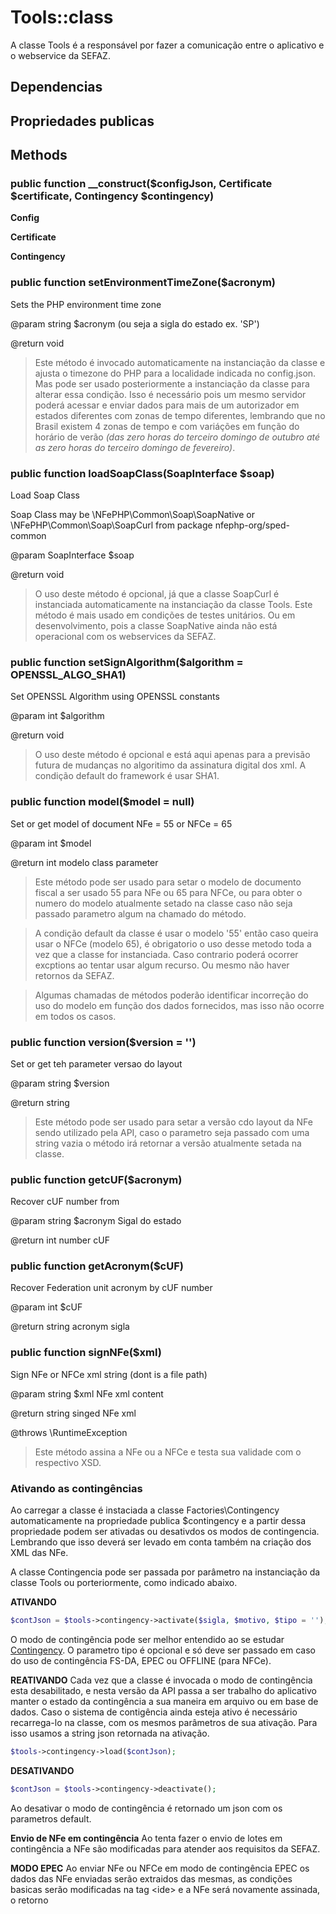 # Tools::class

A classe Tools é a responsável por fazer a comunicação entre o aplicativo e o webservice da SEFAZ.

## Dependencias



## Propriedades publicas





## Methods

### public function __construct($configJson, Certificate $certificate, Contingency $contingency)

**Config**

**Certificate**

**Contingency**

### public function setEnvironmentTimeZone($acronym)
Sets the PHP environment time zone

@param string $acronym (ou seja a sigla do estado ex. 'SP')

@return void

>Este método é invocado automaticamente na instanciação da classe e ajusta o timezone do PHP para a localidade indicada no config.json.
Mas pode ser usado posteriormente a instanciação da classe para alterar essa condição. Isso é necessário pois um mesmo servidor poderá acessar e enviar dados para mais de um autorizador em estados diferentes com zonas de tempo diferentes, lembrando que no Brasil existem 4 zonas de tempo e com variáções em função do horário de verão *(das zero horas do terceiro domingo de outubro até as zero horas do terceiro domingo de fevereiro)*.

### public function loadSoapClass(SoapInterface $soap)
Load Soap Class

Soap Class may be \NFePHP\Common\Soap\SoapNative or \NFePHP\Common\Soap\SoapCurl from package nfephp-org/sped-common

@param SoapInterface $soap

@return void

>O uso deste método é opcional, já que a classe SoapCurl é instanciada automaticamente na instanciação da classe Tools. Este método é mais usado em condições de testes unitários. Ou em desenvolvimento, pois a classe SoapNative ainda não está operacional com os webservices da SEFAZ.

### public function setSignAlgorithm($algorithm = OPENSSL_ALGO_SHA1)
Set OPENSSL Algorithm using OPENSSL constants

@param int $algorithm

@return void

>O uso deste método é opcional e está aqui apenas para a previsão futura de mudanças no algoritimo da assinatura digital dos xml. A condição default do framework é usar SHA1.

### public function model($model = null)
Set or get model of document NFe = 55 or NFCe = 65

@param int $model

@return int modelo class parameter

>Este método pode ser usado para setar o modelo de documento fiscal a ser usado 55 para NFe ou 65 para NFCe, ou para obter o numero do modelo atualmente setado na classe caso não seja passado parametro algum na chamado do método.

>A condição default da classe é usar o modelo '55' então caso queira usar o NFCe (modelo 65), é obrigatorio o uso desse metodo toda a vez que a classe for instanciada. Caso contrario poderá ocorrer excptions ao tentar usar algum recurso. Ou mesmo não haver retornos da SEFAZ.

>Algumas chamadas de métodos poderão identificar incorreção do uso do modelo em função dos dados fornecidos, mas isso não ocorre em todos os casos.

### public function version($version = '')
Set or get teh parameter versao do layout 

@param string $version

@return string

>Este método pode ser usado para setar a versão cdo layout da NFe sendo utilizado pela API, caso o parametro seja passado com uma string vazia o método irá retornar a versão atualmente setada na classe.

### public function getcUF($acronym)
Recover cUF number from 

@param string $acronym Sigal do estado

@return int number cUF

### public function getAcronym($cUF)
Recover Federation unit acronym by cUF number

@param int $cUF

@return string acronym sigla

### public function signNFe($xml)
Sign NFe or NFCe xml string (dont is a file path)

@param  string  $xml NFe xml content

@return string singed NFe xml

@throws \RuntimeException

>Este método assina a NFe ou a NFCe e testa sua validade com o respectivo XSD.

### Ativando as contingências
Ao carregar a classe é instaciada a classe Factories\Contingency automaticamente na propriedade publica $contingency e a partir dessa propriedade podem ser ativadas ou desativdos os modos de contingencia. Lembrando que isso deverá ser levado em conta também na criação dos XML das NFe.

A classe Contingencia pode ser passada por parâmetro na instanciação da classe Tools ou porteriormente, como indicado abaixo.

**ATIVANDO**
```php
$contJson = $tools->contingency->activate($sigla, $motivo, $tipo = '');
```
O modo de contingência pode ser melhor entendido ao se estudar [Contingency](Contingency.md). O parametro tipo é opcional e só deve ser passado em caso do uso de contingência FS-DA, EPEC ou OFFLINE (para NFCe).

**REATIVANDO**
Cada vez que a classe é invocada o modo de contingência esta desabilitado, e nesta versão da API passa a ser trabalho do aplicativo manter o estado da contingência a sua maneira em arquivo ou em base de dados. Caso o sistema de contigência ainda esteja ativo é necessário recarrega-lo na classe, com os mesmos parâmetros de sua ativação. Para isso usamos a string json retornada na ativação.

```php
$tools->contingency->load($contJson);
```

**DESATIVANDO**
```php
$contJson = $tools->contingency->deactivate();
```
Ao desativar o modo de contingência é retornado um json com os parametros default.

**Envio de NFe em contingência**
Ao tenta fazer o envio de lotes em contingência a NFe são modificadas para atender aos requisitos da SEFAZ.

**MODO EPEC**
Ao enviar NFe ou NFCe em modo de contingência EPEC os dados das NFe enviadas serão extraidos das mesmas, as condições basicas serão modificadas na tag &lt;ide&gt; e a NFe será novamente assinada, o retorno 







